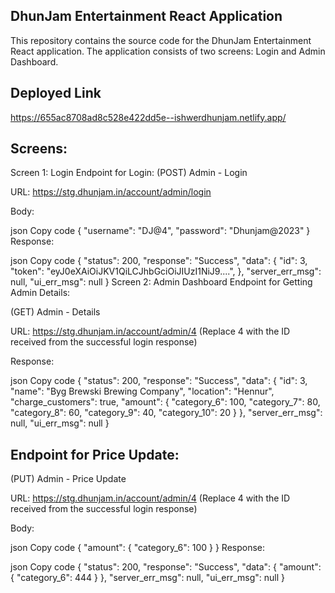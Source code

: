 
## DhunJam Entertainment React Application
This repository contains the source code for the DhunJam Entertainment React application. The application consists of two screens: Login and Admin Dashboard.

## Deployed Link
https://655ac8708ad8c528e422dd5e--ishwerdhunjam.netlify.app/

## Screens:
Screen 1: Login
Endpoint for Login:
(POST) Admin - Login

URL: https://stg.dhunjam.in/account/admin/login

Body:

json
Copy code
{
  "username": "DJ@4",
  "password": "Dhunjam@2023"
}
Response:

json
Copy code
{
  "status": 200,
  "response": "Success",
  "data": {
    "id": 3,
    "token": "eyJ0eXAiOiJKV1QiLCJhbGciOiJIUzI1NiJ9....",
  },
  "server_err_msg": null,
  "ui_err_msg": null
}
Screen 2: Admin Dashboard
Endpoint for Getting Admin Details:

(GET) Admin - Details

URL: https://stg.dhunjam.in/account/admin/4
(Replace 4 with the ID received from the successful login response)

Response:

json
Copy code
{
  "status": 200,
  "response": "Success",
  "data": {
    "id": 3,
    "name": "Byg Brewski Brewing Company",
    "location": "Hennur",
    "charge_customers": true,
    "amount": {
      "category_6": 100,
      "category_7": 80,
      "category_8": 60,
      "category_9": 40,
      "category_10": 20
    }
  },
  "server_err_msg": null,
  "ui_err_msg": null
}
## Endpoint for Price Update:

(PUT) Admin - Price Update

URL: https://stg.dhunjam.in/account/admin/4
(Replace 4 with the ID received from the successful login response)

Body:

json
Copy code
{
  "amount": {
    "category_6": 100
  }
}
Response:

json
Copy code
{
  "status": 200,
  "response": "Success",
  "data": {
    "amount": {
      "category_6": 444
    }
  },
  "server_err_msg": null,
  "ui_err_msg": null
}
